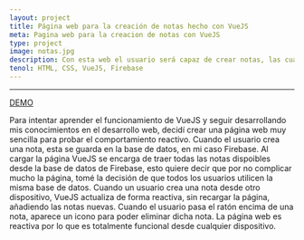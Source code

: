 ```yaml
---
layout: project
title: Página web para la creación de notas hecho con VueJS  
meta: Pagina web para la creacion de notas con VueJS
type: project
image: notas.jpg
description: Con esta web el usuario será capaz de crear notas, las cuales se guardan y se muestran de forma reactiva con la ayuda de VueJS
tenol: HTML, CSS, VueJS, Firebase
---
```


***

<a href="https://notes-9d247.firebaseapp.com/" class="waves-effect waves-light btn">DEMO</a>

Para intentar aprender el funcionamiento de VueJS y seguir desarrollando mis conocimientos en el desarrollo web, decidí crear una página web muy sencilla para probar el comportamiento reactivo. Cuando el usuario crea una nota,
esta se guarda en la base de datos, en mi caso Firebase. Al cargar la página VueJS se encarga de traer todas las notas dispoibles desde la base de datos de Firebase,
esto quiere decir que por no complicar mucho la página, tomé la decisión de que todos los usuarios utilicen la misma base de datos. Cuando un usuario crea una nota desde 
otro dispositivo, VueJS actualiza de forma reactiva, sin recargar la página, añadiendo las notas nuevas. Cuando el usuario pasa el ratón encima de una nota, aparece un icono para
poder eliminar dicha nota. La página web es reactiva por lo que es totalmente funcional desde cualquier dispositivo.


